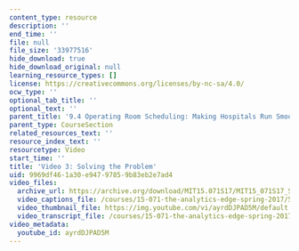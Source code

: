 ```yaml
---
content_type: resource
description: ''
end_time: ''
file: null
file_size: '33977516'
hide_download: true
hide_download_original: null
learning_resource_types: []
license: https://creativecommons.org/licenses/by-nc-sa/4.0/
ocw_type: ''
optional_tab_title: ''
optional_text: ''
parent_title: '9.4 Operating Room Scheduling: Making Hospitals Run Smoothly  (Recitation)'
parent_type: CourseSection
related_resources_text: ''
resource_index_text: ''
resourcetype: Video
start_time: ''
title: 'Video 3: Solving the Problem'
uid: 9969df46-1a30-e947-9785-9b83eb2e7ad4
video_files:
  archive_url: https://archive.org/download/MIT15.071S17/MIT15_071S17_Session_9.4.04_300k.mp4
  video_captions_file: /courses/15-071-the-analytics-edge-spring-2017/54b4f9e4f4bb5a038b924b0f48c7729b_ayrdDJPAD5M.vtt
  video_thumbnail_file: https://img.youtube.com/vi/ayrdDJPAD5M/default.jpg
  video_transcript_file: /courses/15-071-the-analytics-edge-spring-2017/695d595d9288066852e2d0dd2ee72337_ayrdDJPAD5M.pdf
video_metadata:
  youtube_id: ayrdDJPAD5M
---
```

